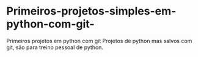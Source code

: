 # Primeiros-projetos-simples-em-python-com-git-
Primeiros projetos em python com git
Projetos de python mas salvos com git, são para treino pessoal de python.
